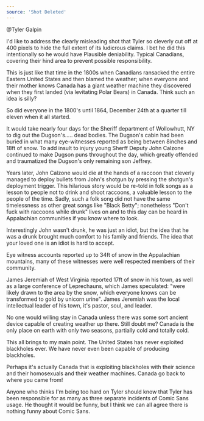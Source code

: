 ```yaml
---
source: 'Shot Deleted'
---
```


@Tyler Galpin 

I'd like to address the clearly misleading shot that Tyler so cleverly cut off at 400 pixels to hide the full extent of its ludicrous claims. I bet he did this intentionally so he would have Plausible deniability. Typical Canadians, covering their hind area to prevent possible responsibility. 

This is just like that time in the 1800s when Canadians ransacked the entire Eastern United States and then blamed the weather; when everyone and their mother knows Canada has a giant weather machine they discovered when they first landed (via levitating Polar Bears) in Canada. Think such an idea is silly? 

So did everyone in the 1800's until 1864, December 24th at a quarter till eleven when it all started. 

It would take nearly four days for the Sheriff department of Wollowhutt, NY to dig out the Dugson's..... dead bodies. 
The Dugson's cabin had been buried in what many eye-witnesses reported as being between 8inches and 18ft of snow. 
To add insult to injury young Sherff Deputy John Calzone continued to make Dugson puns throughout the day, which greatly offended and traumatized the Dugson's only remaining son Jeffrey. 

Years later, John Calzone would die at the hands of a raccoon that cleverly managed to deploy bullets from John's shotgun by pressing the shotgun's deployment trigger. This hilarious story would be re-told in folk songs as a lesson to people not to drink and shoot raccoons, a valuable lesson to the people of the time. 
Sadly, such a folk song did not have the same timelessness as other great songs like "Black Betty"; nonetheless "Don't fuck with raccoons while drunk" lives on and to this day can be heard in Appalachian communities if you know where to look.

Interestingly John wasn't drunk, he was just an idiot, but the idea that he was a drunk brought much comfort to his family and friends. The idea that your loved one is an idiot is hard to accept. 

Eye witness accounts reported up to 34ft of snow in the Appalachian mountains, many of these witnesses were well respected members of their community.

James Jeremiah of West Virginia reported 17ft of snow in his town, as well as a large conference of Leprechauns, 
which James speculated: "were likely drawn to the area by the snow, which everyone knows can be transformed to gold by unicorn urine". 
James Jeremiah was the local intellectual leader of his town, it's pastor, soul, and leader.

No one would willing stay in Canada unless there was some sort ancient device capable of creating weather up there. Still doubt me?
Canada is the only place on earth with only two seasons, partially cold and totally cold. 

This all brings to my main point. The United States has never exploited blackholes ever. We have never even been capable of producing blackholes. 

Perhaps it's actually Canada that is exploiting blackholes with their science and their homosexuals and their weather machines.
Canada go back to where you came from! 

Anyone who thinks I'm being too hard on Tyler should know that Tyler has been responsible for as many as three separate incidents
of Comic Sans usage. He thought it would be funny, but I think we can all agree there is nothing funny about Comic Sans.
